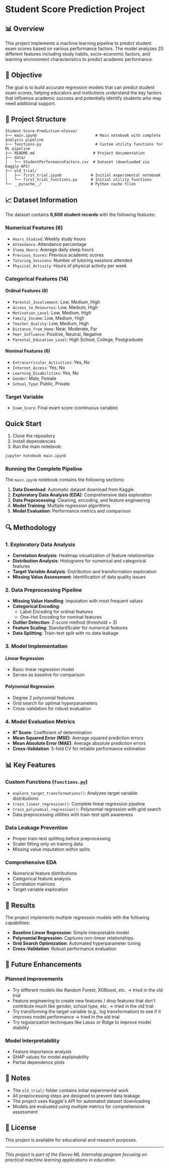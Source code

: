 # Student Score Prediction Project

## 📊 Overview

This project implements a machine learning pipeline to predict student exam scores based on various performance factors. The model analyzes 20 different features including study habits, socio-economic factors, and learning environment characteristics to predict academic performance.

## 🎯 Objective

The goal is to build accurate regression models that can predict student exam scores, helping educators and institutions understand the key factors that influence academic success and potentially identify students who may need additional support.

## 📁 Project Structure

```
Student-Score-Prediction-elevvo/
├── main.ipynb                          # Main notebook with complete analysis pipeline
├── functions.py                        # Custom utility functions for ML pipeline
├── README.md                          # Project documentation
├── data/
│   └── StudentPerformanceFactors.csv  # Dataset (downloaded via Kaggle API)
├── old_trial/
│   ├── first_trial.ipynb             # Initial experimental notebook
│   └── first_trial_functions.py      # Initial utility functions
└── __pycache__/                      # Python cache files
```

## 📈 Dataset Information

The dataset contains **6,608 student records** with the following features:

### Numerical Features (6)

- `Hours_Studied`: Weekly study hours
- `Attendance`: Attendance percentage
- `Sleep_Hours`: Average daily sleep hours
- `Previous_Scores`: Previous academic scores
- `Tutoring_Sessions`: Number of tutoring sessions attended
- `Physical_Activity`: Hours of physical activity per week

### Categorical Features (14)

#### Ordinal Features (8)

- `Parental_Involvement`: Low, Medium, High
- `Access_to_Resources`: Low, Medium, High
- `Motivation_Level`: Low, Medium, High
- `Family_Income`: Low, Medium, High
- `Teacher_Quality`: Low, Medium, High
- `Distance_from_Home`: Near, Moderate, Far
- `Peer_Influence`: Positive, Neutral, Negative
- `Parental_Education_Level`: High School, College, Postgraduate

#### Nominal Features (6)

- `Extracurricular_Activities`: Yes, No
- `Internet_Access`: Yes, No
- `Learning_Disabilities`: Yes, No
- `Gender`: Male, Female
- `School_Type`: Public, Private

### Target Variable

- `Exam_Score`: Final exam score (continuous variable)

## Quick Start

1. Clone the repository
2. Install dependencies
3. Run the main notebook:

```bash
jupyter notebook main.ipynb
```

### Running the Complete Pipeline

The `main.ipynb` notebook contains the following sections:

1. **Data Download**: Automatic dataset download from Kaggle
2. **Exploratory Data Analysis (EDA)**: Comprehensive data exploration
3. **Data Preprocessing**: Cleaning, encoding, and feature engineering
4. **Model Training**: Multiple regression algorithms
5. **Model Evaluation**: Performance metrics and comparison

## 🔍 Methodology

### 1. Exploratory Data Analysis

- **Correlation Analysis**: Heatmap visualization of feature relationships
- **Distribution Analysis**: Histograms for numerical and categorical features
- **Target Variable Analysis**: Distribution and transformation exploration
- **Missing Value Assessment**: Identification of data quality issues

### 2. Data Preprocessing Pipeline

- **Missing Value Handling**: Imputation with most frequent values
- **Categorical Encoding**:
  - Label Encoding for ordinal features
  - One-Hot Encoding for nominal features
- **Outlier Detection**: Z-score method (threshold = 3)
- **Feature Scaling**: StandardScaler for numerical features
- **Data Splitting**: Train-test split with no data leakage

### 3. Model Implementation

#### Linear Regression

- Basic linear regression model
- Serves as baseline for comparison

#### Polynomial Regression

- Degree 2 polynomial features
- Grid search for optimal hyperparameters
- Cross-validation for robust evaluation

### 4. Model Evaluation Metrics

- **R² Score**: Coefficient of determination
- **Mean Squared Error (MSE)**: Average squared prediction errors
- **Mean Absolute Error (MAE)**: Average absolute prediction errors
- **Cross-Validation**: 5-fold CV for reliable performance estimation

## 📊 Key Features

### Custom Functions (`functions.py`)

- `explore_target_transformations()`: Analyzes target variable distributions
- `train_linear_regression()`: Complete linear regression pipeline
- `train_polynomial_regression()`: Polynomial regression with grid search
- Data preprocessing utilities with train-test split awareness

### Data Leakage Prevention

- Proper train-test splitting before preprocessing
- Scaler fitting only on training data
- Missing value imputation within splits

### Comprehensive EDA

- Numerical feature distributions
- Categorical feature analysis
- Correlation matrices
- Target variable exploration

## 🎯 Results

The project implements multiple regression models with the following capabilities:

- **Baseline Linear Regression**: Simple interpretable model
- **Polynomial Regression**: Captures non-linear relationships
- **Grid Search Optimization**: Automated hyperparameter tuning
- **Cross-Validation**: Robust performance evaluation

## 🔮 Future Enhancements

### Planned Improvements

- Try different models like Random Forest, XGBoost, etc. → tried in the old trial
- Feature engineering to create new features / drop features that don't contribute much like gender, school type, etc. → tried in the old trial
- Try transforming the target variable (e.g., log transformation) to see if it improves model performance → tried in the old trial
- Try regularization techniques like Lasso or Ridge to improve model stability

### Model Interpretability

- Feature importance analysis
- SHAP values for model explainability
- Partial dependence plots

## 📝 Notes

- The `old_trial/` folder contains initial experimental work
- All preprocessing steps are designed to prevent data leakage
- The project uses Kaggle's API for automated dataset downloading
- Models are evaluated using multiple metrics for comprehensive assessment

## 📄 License

This project is available for educational and research purposes.

---

_This project is part of the Elevvo ML Internship program focusing on practical machine learning applications in education._
